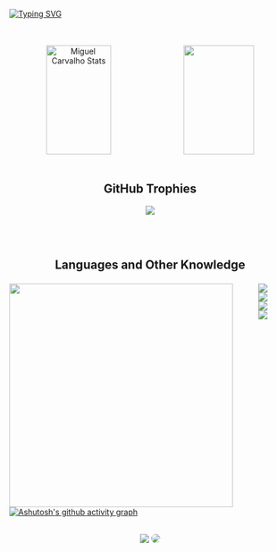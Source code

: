
[![Typing SVG](https://readme-typing-svg.herokuapp.com/?color=00fffb&size=35&center=true&vCenter=true&width=1000&lines=HELLO,+MY+NAME+is+MIGUEL;I'm+17+years+old;I+from+Brasil,+SP;I+study+systems+development+at+NovoTech;Be+Welcome!+:%29)](https://git.io/typing-svg)  
<br><br>
<div align="center">  
  <img width="48%" height="195px" src="https://github-readme-stats.vercel.app/api?username=MiguelJesuino&show_icons=true&count_private=true&hide_border=true&title_color=00FFFF&icon_color=00FFFF&text_color=00FFFF&bg_color=0d1127" alt="Miguel Carvalho Stats" /> 
  <img width="50%" height="195px" src="https://github-readme-stats.vercel.app/api/top-langs/?username=MiguelJesuino&layout=compact&hide_border=true&title_color=00FFFF&text_color=00bfbf&bg_color=0d1227" />
</div>
<br>
<h2 align="center">GitHub Trophies</h2>

<p align="center">
  <img src="https://github-profile-trophy.vercel.app/?username=MiguelJesuino&theme=discord&row=1&no-bg=true&column=6&margin-w=15&margin-h=15" />
</p>
<br><br>

## <p align='center'>Languages and Other Knowledge</p>

<div align="center">
    <img align="left" width="400" src="https://www.e2msolutions.com/wp-content/uploads/2021/10/page-banner-img.png">
    <p align="">
      <img src="https://skillicons.dev/icons?i=ps,html,css,bootstrap,javascript,jquery,selenium" /><br>
      <img src="https://skillicons.dev/icons?i=eclipse,java,maven,mysql,php,nodejs,python" /><br>
      <img src="https://skillicons.dev/icons?i=bash,docker,linux,md,git,github,stackoverflow" /><br>
      <img src="https://skillicons.dev/icons?i=replit" />
    </p>
</div>

[![Ashutosh's github activity graph](https://github-readme-activity-graph.vercel.app/graph?username=MiguelJesuino&bg_color=0d1117&color=00e1ff&line=00fffb&point=d6f3ff&area=true&hide_border=true)](https://github.com/ashutosh00710/github-readme-activity-graph)
<br>
<br>
<div align="center"> 
<a href = "mailto:tech.miguelcarvalho@gmail.com"> <img src="https://img.shields.io/badge/-Gmail-FF0000?style=for-the-badge&logo=gmail&logoColor=white" target="_blank"></a>
<a href="https://www.linkedin.com/in/tech-miguelcarvalho" target="_blank"><img src="https://img.shields.io/badge/-LinkedIn-%230077B5?style=for-the-badge&logo=linkedin&logoColor=white" style="border-radius: 30px" target="_blank"></a> 
</div>

